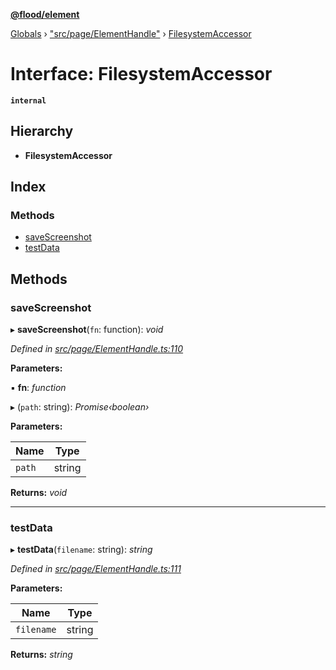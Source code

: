 **[@flood/element](../README.md)**

[Globals](../globals.md) › ["src/page/ElementHandle"](../modules/_src_page_elementhandle_.md) › [FilesystemAccessor](_src_page_elementhandle_.filesystemaccessor.md)

# Interface: FilesystemAccessor

**`internal`** 

## Hierarchy

* **FilesystemAccessor**

## Index

### Methods

* [saveScreenshot](_src_page_elementhandle_.filesystemaccessor.md#savescreenshot)
* [testData](_src_page_elementhandle_.filesystemaccessor.md#testdata)

## Methods

###  saveScreenshot

▸ **saveScreenshot**(`fn`: function): *void*

*Defined in [src/page/ElementHandle.ts:110](https://github.com/flood-io/element/blob/d9c12d9/packages/element/src/page/ElementHandle.ts#L110)*

**Parameters:**

▪ **fn**: *function*

▸ (`path`: string): *Promise‹boolean›*

**Parameters:**

Name | Type |
------ | ------ |
`path` | string |

**Returns:** *void*

___

###  testData

▸ **testData**(`filename`: string): *string*

*Defined in [src/page/ElementHandle.ts:111](https://github.com/flood-io/element/blob/d9c12d9/packages/element/src/page/ElementHandle.ts#L111)*

**Parameters:**

Name | Type |
------ | ------ |
`filename` | string |

**Returns:** *string*